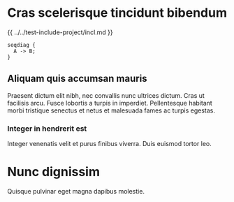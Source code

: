 # Cras scelerisque tincidunt bibendum

{{ ../../test-include-project/incl.md }}

```seqdiag
seqdiag {
  A -> B;
}
```

## Aliquam quis accumsan mauris

Praesent dictum elit nibh, nec convallis nunc ultrices dictum. Cras ut facilisis arcu. Fusce lobortis a turpis in imperdiet. Pellentesque habitant morbi tristique senectus et netus et malesuada fames ac turpis egestas.

### Integer in hendrerit est

Integer venenatis velit et purus finibus viverra. Duis euismod tortor leo.

# Nunc dignissim

Quisque pulvinar eget magna dapibus molestie.
